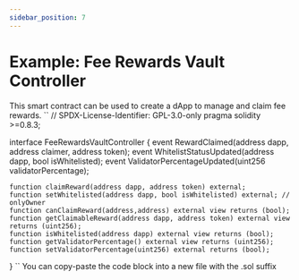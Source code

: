 ```yaml
---
sidebar_position: 7
---
```


# Example: Fee Rewards Vault Controller
This smart contract can be used to create a dApp to manage and claim fee rewards.
``
// SPDX-License-Identifier: GPL-3.0-only
pragma solidity >=0.8.3;

interface FeeRewardsVaultController {
    event RewardClaimed(address dapp, address claimer, address token);
    event WhitelistStatusUpdated(address dapp, bool isWhitelisted);
    event ValidatorPercentageUpdated(uint256 validatorPercentage);

    function claimReward(address dapp, address token) external;
    function setWhitelisted(address dapp, bool isWhitelisted) external; // onlyOwner
    function canClaimReward(address,address) external view returns (bool);
    function getClaimableReward(address dapp, address token) external view returns (uint256);
    function isWhitelisted(address dapp) external view returns (bool);
    function getValidatorPercentage() external view returns (uint256);
    function setValidatorPercentage(uint256) external returns (bool);
}
``
You can copy-paste the code block into a new file with the .sol suffix
